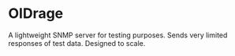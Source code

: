 # OIDrage
A lightweight SNMP server for testing purposes.  Sends very limited responses of test data.  Designed to scale.
